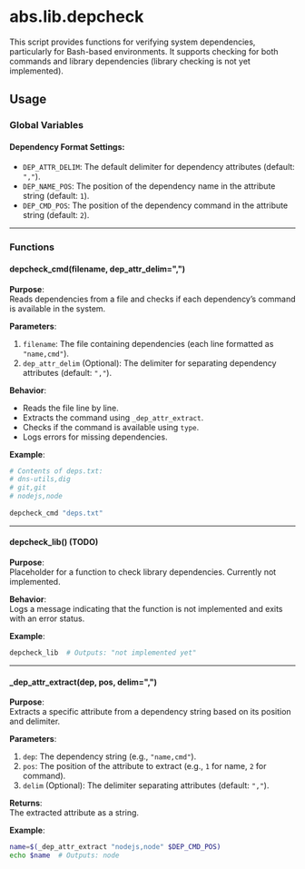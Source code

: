 
# abs.lib.depcheck  
  
This script provides functions for verifying system dependencies, particularly for Bash-based environments. It supports checking for both commands and library dependencies (library checking is not yet implemented).  
  
## Usage  
  
### Global Variables  
  
#### Dependency Format Settings:  
- `DEP_ATTR_DELIM`: The default delimiter for dependency attributes (default: `","`).  
- `DEP_NAME_POS`: The position of the dependency name in the attribute string (default: `1`).  
- `DEP_CMD_POS`: The position of the dependency command in the attribute string (default: `2`).  
  
---  
  
### Functions  
  
#### depcheck_cmd(filename, dep_attr_delim=",")  
  
**Purpose**:  
Reads dependencies from a file and checks if each dependency’s command is available in the system.  
  
**Parameters**:  
1. `filename`: The file containing dependencies (each line formatted as `"name,cmd"`).  
2. `dep_attr_delim` (Optional): The delimiter for separating dependency attributes (default: `","`).  
  
**Behavior**:  
- Reads the file line by line.  
- Extracts the command using `_dep_attr_extract`.  
- Checks if the command is available using `type`.  
- Logs errors for missing dependencies.  
  
**Example**:  
```bash  
# Contents of deps.txt:  
# dns-utils,dig  
# git,git  
# nodejs,node
  
depcheck_cmd "deps.txt"  
```  
  
---  
  
#### depcheck_lib() (TODO)  
  
**Purpose**:  
Placeholder for a function to check library dependencies. Currently not implemented.  
  
**Behavior**:  
Logs a message indicating that the function is not implemented and exits with an error status.  
  
**Example**:  
```bash  
depcheck_lib  # Outputs: "not implemented yet"  
```  
  
---  
  
#### \_dep_attr_extract(dep, pos, delim=",")  
  
**Purpose**:  
Extracts a specific attribute from a dependency string based on its position and delimiter.  
  
**Parameters**:  
1. `dep`: The dependency string (e.g., `"name,cmd"`).  
2. `pos`: The position of the attribute to extract (e.g., `1` for name, `2` for command).  
3. `delim` (Optional): The delimiter separating attributes (default: `","`).  
  
**Returns**:  
The extracted attribute as a string.  
  
**Example**:  
```bash  
name=$(_dep_attr_extract "nodejs,node" $DEP_CMD_POS)  
echo $name  # Outputs: node  
```  
